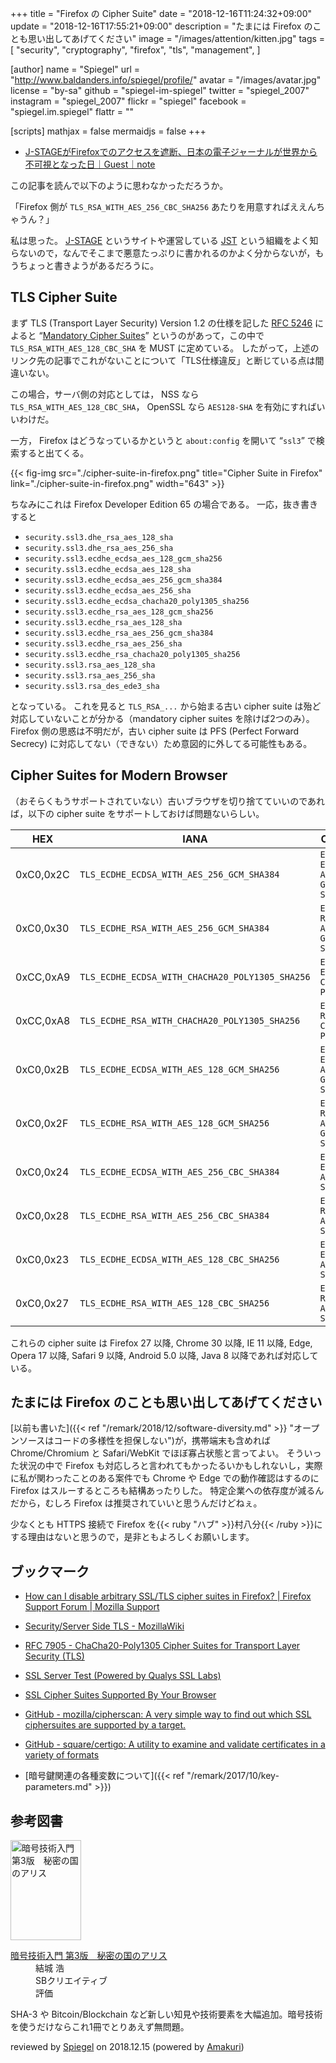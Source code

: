 +++
title = "Firefox の Cipher Suite"
date = "2018-12-16T11:24:32+09:00"
update = "2018-12-16T17:55:21+09:00"
description = "たまには Firefox のことも思い出してあげてください"
image = "/images/attention/kitten.jpg"
tags = [
  "security",
  "cryptography",
  "firefox",
  "tls",
  "management",
]

[author]
  name      = "Spiegel"
  url       = "http://www.baldanders.info/spiegel/profile/"
  avatar    = "/images/avatar.jpg"
  license   = "by-sa"
  github    = "spiegel-im-spiegel"
  twitter   = "spiegel_2007"
  instagram = "spiegel_2007"
  flickr    = "spiegel"
  facebook  = "spiegel.im.spiegel"
  flattr    = ""

[scripts]
  mathjax = false
  mermaidjs = false
+++

- [J-STAGEがFirefoxでのアクセスを遮断、日本の電子ジャーナルが世界から不可視となった日｜Guest｜note](https://note.mu/note_s/n/n517ff243e083)

この記事を読んで以下のように思わなかっただろうか。

「Firefox 側が `TLS_RSA_WITH_AES_256_CBC_SHA256` あたりを用意すればええんちゃうん？」

私は思った。
[J-STAGE](https://www.jstage.jst.go.jp/) というサイトや運営している [JST](https://www.jst.go.jp/ "国立研究開発法人 科学技術振興機構") という組織をよく知らないので，なんでそこまで悪意たっぷりに書かれるのかよく分からないが，もうちょっと書きようがあるだろうに。

## TLS Cipher Suite

まず TLS (Transport Layer Security) Version 1.2 の仕様を記した [RFC 5246] によると “[Mandatory Cipher Suites](https://tools.ietf.org/html/rfc5246#section-9)” というのがあって，この中で `TLS_RSA_WITH_AES_128_CBC_SHA` を MUST に定めている。
したがって，上述のリンク先の記事でこれがないことについて「TLS仕様違反」と断じている点は間違いない。 

この場合，サーバ側の対応としては， NSS なら `TLS_RSA_WITH_AES_128_CBC_SHA`， OpenSSL なら `AES128-SHA` を有効にすればいいわけだ。

一方， Firefox はどうなっているかというと `about:config` を開いて “`ssl3`” で検索すると出てくる。

{{< fig-img src="./cipher-suite-in-firefox.png" title="Cipher Suite in Firefox" link="./cipher-suite-in-firefox.png" width="643" >}}

ちなみにこれは Firefox Developer Edition 65 の場合である。
一応，抜き書きすると

- `security.ssl3.dhe_rsa_aes_128_sha`
- `security.ssl3.dhe_rsa_aes_256_sha`
- `security.ssl3.ecdhe_ecdsa_aes_128_gcm_sha256`
- `security.ssl3.ecdhe_ecdsa_aes_128_sha`
- `security.ssl3.ecdhe_ecdsa_aes_256_gcm_sha384`
- `security.ssl3.ecdhe_ecdsa_aes_256_sha`
- `security.ssl3.ecdhe_ecdsa_chacha20_poly1305_sha256`
- `security.ssl3.ecdhe_rsa_aes_128_gcm_sha256`
- `security.ssl3.ecdhe_rsa_aes_128_sha`
- `security.ssl3.ecdhe_rsa_aes_256_gcm_sha384`
- `security.ssl3.ecdhe_rsa_aes_256_sha`
- `security.ssl3.ecdhe_rsa_chacha20_poly1305_sha256`
- `security.ssl3.rsa_aes_128_sha`
- `security.ssl3.rsa_aes_256_sha`
- `security.ssl3.rsa_des_ede3_sha`

となっている。
これを見ると `TLS_RSA_...` から始まる古い cipher suite は殆ど対応していないことが分かる（mandatory cipher suites を除けば2つのみ）。
Firefox 側の思惑は不明だが，古い cipher suite は PFS (Perfect Forward Secrecy) に対応してない（できない）ため意図的に外してる可能性もある。

## Cipher Suites for Modern Browser

（おそらくもうサポートされていない）古いブラウザを切り捨てていいのであれば，以下の cipher suite をサポートしておけば問題ないらしい。

| HEX       | IANA                                            | OpenSSL                         |
| --------- | ----------------------------------------------- | ------------------------------- |
| 0xC0,0x2C | `TLS_ECDHE_ECDSA_WITH_AES_256_GCM_SHA384`       | `ECDHE-ECDSA-AES256-GCM-SHA384` |
| 0xC0,0x30 | `TLS_ECDHE_RSA_WITH_AES_256_GCM_SHA384`         | `ECDHE-RSA-AES256-GCM-SHA384`   |
| 0xCC,0xA9 | `TLS_ECDHE_ECDSA_WITH_CHACHA20_POLY1305_SHA256` | `ECDHE-ECDSA-CHACHA20-POLY1305` |
| 0xCC,0xA8 | `TLS_ECDHE_RSA_WITH_CHACHA20_POLY1305_SHA256`   | `ECDHE-RSA-CHACHA20-POLY1305`   |
| 0xC0,0x2B | `TLS_ECDHE_ECDSA_WITH_AES_128_GCM_SHA256`       | `ECDHE-ECDSA-AES128-GCM-SHA256` |
| 0xC0,0x2F | `TLS_ECDHE_RSA_WITH_AES_128_GCM_SHA256`         | `ECDHE-RSA-AES128-GCM-SHA256`   |
| 0xC0,0x24 | `TLS_ECDHE_ECDSA_WITH_AES_256_CBC_SHA384`       | `ECDHE-ECDSA-AES256-SHA384`     |
| 0xC0,0x28 | `TLS_ECDHE_RSA_WITH_AES_256_CBC_SHA384`         | `ECDHE-RSA-AES256-SHA384`       |
| 0xC0,0x23 | `TLS_ECDHE_ECDSA_WITH_AES_128_CBC_SHA256`       | `ECDHE-ECDSA-AES128-SHA256`     |
| 0xC0,0x27 | `TLS_ECDHE_RSA_WITH_AES_128_CBC_SHA256`         | `ECDHE-RSA-AES128-SHA256`       |

これらの cipher suite は Firefox 27 以降, Chrome 30 以降, IE 11 以降, Edge, Opera 17 以降, Safari 9 以降, Android 5.0 以降, Java 8 以降であれば対応している。

## たまには Firefox のことも思い出してあげてください

[以前も書いた]({{< ref "/remark/2018/12/software-diversity.md" >}} "オープンソースはコードの多様性を担保しない")が，携帯端末も含めれば Chrome/Chromium と Safari/WebKit でほぼ寡占状態と言ってよい。
そういった状況の中で Firefox も対応しろと言われてもかったるいかもしれないし，実際に私が関わったことのある案件でも Chrome や Edge での動作確認はするのに Firefox はスルーするところも結構あったりした。
特定企業への依存度が減るんだから，むしろ Firefox は推奨されていいと思うんだけどねぇ。

少なくとも HTTPS 接続で Firefox を{{< ruby "ハブ" >}}村八分{{< /ruby >}}にする理由はないと思うので，是非ともよろしくお願いします。

## ブックマーク

- [How can I disable arbitrary SSL/TLS cipher suites in Firefox? | Firefox Support Forum | Mozilla Support](https://support.mozilla.org/en-US/questions/1119007)
- [Security/Server Side TLS - MozillaWiki](https://wiki.mozilla.org/Security/Server_Side_TLS)
- [RFC 7905 - ChaCha20-Poly1305 Cipher Suites for Transport Layer Security (TLS)](https://tools.ietf.org/html/rfc7905)

- [SSL Server Test (Powered by Qualys SSL Labs)](https://www.ssllabs.com/ssltest/)
- [SSL Cipher Suites Supported By Your Browser](https://cc.dcsec.uni-hannover.de/)
- [GitHub - mozilla/cipherscan: A very simple way to find out which SSL ciphersuites are supported by a target.](https://github.com/mozilla/cipherscan)
- [GitHub - square/certigo: A utility to examine and validate certificates in a variety of formats](https://github.com/square/certigo)

- [暗号鍵関連の各種変数について]({{< ref "/remark/2017/10/key-parameters.md" >}})

[RFC 5246]: https://tools.ietf.org/html/rfc5246 "RFC 5246 - The Transport Layer Security (TLS) Protocol Version 1.2"

## 参考図書

<div class="hreview">
  <div class="photo"><a class="item url" href="https://www.amazon.co.jp/exec/obidos/ASIN/B015643CPE/baldandersinf-22"><img src="https://images-fe.ssl-images-amazon.com/images/I/51t6yHHVwEL._SL160_.jpg" width="113" height="160" alt="暗号技術入門 第3版　秘密の国のアリス"></a></div>
  <dl class="fn">
    <dt><a href="https://www.amazon.co.jp/exec/obidos/ASIN/B015643CPE/baldandersinf-22">暗号技術入門 第3版　秘密の国のアリス</a></dt>
    <dd>結城 浩</dd>
    <dd>SBクリエイティブ</dd>
    <dd>評価&nbsp;<abbr class="rating fa-sm" title="5">
      <i class="fas fa-star"></i>
      <i class="fas fa-star"></i>
      <i class="fas fa-star"></i>
      <i class="fas fa-star"></i>
      <i class="fas fa-star"></i>
    </abbr></dd>
  </dl>
  <p class="description">SHA-3 や Bitcoin/Blockchain など新しい知見や技術要素を大幅追加。暗号技術を使うだけならこれ1冊でとりあえず無問題。</p>
  <p class="powered-by" >reviewed by <a href='#maker' class='reviewer'>Spiegel</a> on <abbr class="dtreviewed">2018.12.15</abbr> (powered by <a href="https://dadadadone.com/amakuri/" >Amakuri</a>)</p>
</div>
